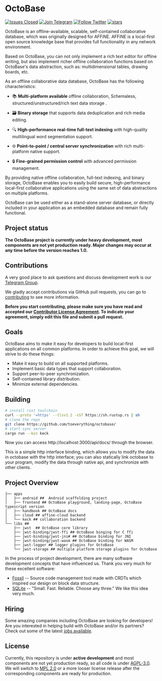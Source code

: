 # OctoBase

[![Issues Closed](https://img.shields.io/github/issues-closed/toeverything/OctoBase?color=6880ff)](https://github.com/toeverything/OctoBase/issues?q=is%3Aissue+is%3Aclosed)
[![Join Telegram](https://img.shields.io/badge/join-telegram-blue)](https://t.me/affineworkos)
[![Follow Twitter](https://img.shields.io/badge/-Twitter-grey?logo=twitter)](https://twitter.com/AffineOfficial)
[![stars](https://img.shields.io/github/stars/toeverything/OctoBase.svg?style=flat&logo=github&colorB=red&label=stars)](https://github.com/toeverything/OctoBase)

OctoBase is an offline-available, scalable, self-contained collaborative database, which was originally designed for AFFiNE. AFFiNE is a local-first open source knowledge base that provides full functionality in any network environment.

Based on OctoBase, you can not only implement a rich text editor for offline writing, but also implement richer offline collaboration functions based on OctoBase's data abstraction, such as: multidimensional tables, drawing boards, etc.

As an offline collaborative data database, OctoBase has the following characteristics:

-   📚 **Multi-platform available** offline collaboration, Schemaless, structured/unstructured/rich text data storage .

-   🗃️ **Binary storage** that supports data deduplication and rich media editing.

-   🔍 **High-performance real-time full-text indexing** with high-quality multilingual word segmentation support.

-   🌐 **Point-to-point / central server synchronization** with rich multi-platform native support.

-   🔒 **Fine-grained permission control** with advanced permission management.

By providing native offline collaboration, full-text indexing, and binary storage, OctoBase enables you to easily build secure, high-performance local-first collaborative applications using the same set of data abstractions on multiple platforms.

OctoBase can be used either as a stand-alone server database, or directly included in your application as an embedded database and remain fully functional.

## Project status

**The OctoBase project is currently under heavy development, most components are not yet production ready. Major changes may occur at any time before the version reaches 1.0.**

## Contributions

A very good place to ask questions and discuss development work is our [Telegram Group].

We gladly accept contributions via GitHub pull requests, you can go to [contributing] to see more information.

**Before you start contributing, please make sure you have read and accepted our [Contributor License Agreement]. To indicate your agreement, simply edit this file and submit a pull request.**

## Goals

OctoBase aims to make it easy for developers to build local-first applications
on all common platforms. In order to achieve this goal, we will strive to do these things:

-   Make it easy to build on all supported platforms.
-   Implement basic data types that support collaboration.
-   Support peer-to-peer synchronization.
-   Self-contained library distribution.
-   Minimize external dependencies.

## Building

```bash
# install rust toolchain
curl --proto '=https' --tlsv1.2 -sSf https://sh.rustup.rs | sh
# clone the repo
git clone https://github.com/toeverything/octobase/
# start sync server
cargo run --bin keck
```

Now you can access http://localhost:3000/api/docs/ through the browser.

This is a simple http interface binding, which allows you to modify the data in octobase with the http interface; you can also statically link octobase to your program, modify the data through native api, and synchronize with other clients.

## Project Overview

```shell
├── apps
│   ├── android ##  Android scaffolding project
│   ├── frontend ## OctoBase playground, landing-page, OctoBase typescript version
│   ├── handbook ## OctoBase docs
│   ├── cloud ## affine-cloud backend
│   └── keck ## collaboration backend
└── libs ##
    ├── jwst  ## OctoBase core library
    ├── jwst-binding/jwst-ffi ## OctoBase binging for C ffi
    ├── jwst-binding/jwst-jni# ## OctoBase binding for JNI
    ├── jwst-binding/jwst-wasm ## OctoBase binding for WASM
    ├── jwst-logger ## logger plugins for OctoBase
    └── jwst-storage ## multiple platform storage plugins for OctoBase
```

In the process of project development, there are many software development concepts that have influenced us. Thank you very much for these excellent software:

-   [Fossil] -- Source code management tool made with CRDTs which inspired our design on block data structure.
-   [SQLite] -- "Small. Fast. Reliable. Choose any three." We like this idea very much.

## Hiring

Some amazing companies including OctoBase are looking for developers! Are you interested in helping build with OctoBase and/or its partners? Check out some of the latest [jobs available](https://github.com/toeverything/AFFiNE/blob/master/docs/jobs/summary.md).

## License

Currently, this repository is under **active development** and most components are not yet production ready, so all code is under [AGPL-3.0]. We will switch to [MPL 2.0] or a more looser license release after the corresponding components are ready for production.

[agpl-3.0]: /LICENSE
[contributing]: .github/CONTRIBUTING.md
[telegram group]: https://t.me/affineworkos
[mpl 2.0]: https://www.mozilla.org/en-US/MPL/2.0/
[document]: https://crdts.cloud/docs/index.html
[roadmap]: https://github.com/toeverything/OctoBase/issues/9
[fossil]: https://www2.fossil-scm.org/home/doc/trunk/www/index.wiki
[sqlite]: https://sqlite.org/index.html
[contributor license agreement]: https://github.com/toeverything/octobase/edit/master/.github/CLA.md
[jobs available]: https://github.com/toeverything/AFFiNE/blob/master/docs/jobs/summary.md
[building.md]: docs/BUILDING.md
